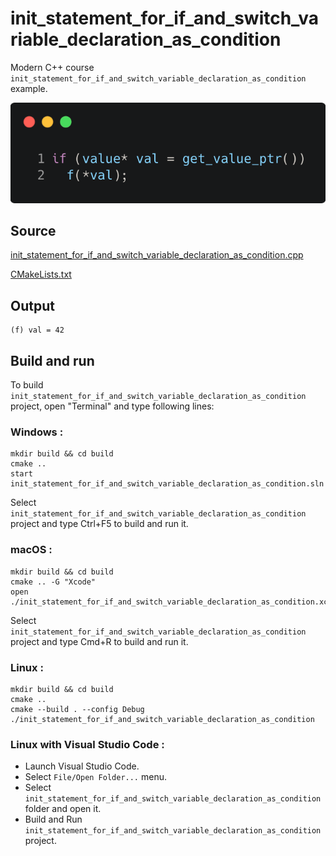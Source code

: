 # init_statement_for_if_and_switch_variable_declaration_as_condition

Modern C++ course `init_statement_for_if_and_switch_variable_declaration_as_condition` example.

![init_statement_for_if_and_switch_variable_declaration_as_condition](../../../docs/pictures/language_basics/init_statement_for_if_and_switch_variable_declaration_as_condition.png)

## Source

[init_statement_for_if_and_switch_variable_declaration_as_condition.cpp](init_statement_for_if_and_switch_variable_declaration_as_condition.cpp)

[CMakeLists.txt](CMakeLists.txt)

## Output

```
(f) val = 42
```

## Build and run

To build `init_statement_for_if_and_switch_variable_declaration_as_condition` project, open "Terminal" and type following lines:

### Windows :

``` shell
mkdir build && cd build
cmake .. 
start init_statement_for_if_and_switch_variable_declaration_as_condition.sln
```

Select `init_statement_for_if_and_switch_variable_declaration_as_condition` project and type Ctrl+F5 to build and run it.

### macOS :

``` shell
mkdir build && cd build
cmake .. -G "Xcode"
open ./init_statement_for_if_and_switch_variable_declaration_as_condition.xcodeproj
```

Select `init_statement_for_if_and_switch_variable_declaration_as_condition` project and type Cmd+R to build and run it.

### Linux :

``` shell
mkdir build && cd build
cmake .. 
cmake --build . --config Debug
./init_statement_for_if_and_switch_variable_declaration_as_condition
```

### Linux with Visual Studio Code :

* Launch Visual Studio Code.
* Select `File/Open Folder...` menu.
* Select `init_statement_for_if_and_switch_variable_declaration_as_condition` folder and open it.
* Build and Run `init_statement_for_if_and_switch_variable_declaration_as_condition` project.
